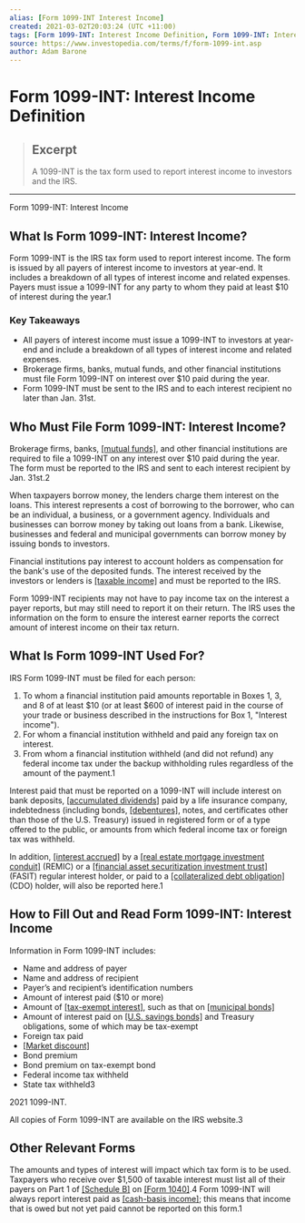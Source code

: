 ```yaml
---
alias: [Form 1099-INT Interest Income]
created: 2021-03-02T20:03:24 (UTC +11:00)
tags: [Form 1099-INT: Interest Income Definition, Form 1099-INT: Interest Income]
source: https://www.investopedia.com/terms/f/form-1099-int.asp
author: Adam Barone
---
```


# Form 1099-INT: Interest Income Definition

> ## Excerpt
> A 1099-INT is the tax form used to report interest income to investors and the IRS.

---

Form 1099-INT: Interest Income
## What Is Form 1099-INT: Interest Income?

Form 1099-INT is the IRS tax form used to report interest income. The form is issued by all payers of interest income to investors at year-end. It includes a breakdown of all types of interest income and related expenses. Payers must issue a 1099-INT for any party to whom they paid at least $10 of interest during the year.1

### Key Takeaways

-   All payers of interest income must issue a 1099-INT to investors at year-end and include a breakdown of all types of interest income and related expenses.
-   Brokerage firms, banks, mutual funds, and other financial institutions must file Form 1099-INT on interest over $10 paid during the year.
-   Form 1099-INT must be sent to the IRS and to each interest recipient no later than Jan. 31st.

## Who Must File Form 1099-INT: Interest Income?

Brokerage firms, banks, [[mutual funds]](https://www.investopedia.com/terms/m/mutualfund.asp), and other financial institutions are required to file a 1099-INT on any interest over $10 paid during the year. The form must be reported to the IRS and sent to each interest recipient by Jan. 31st.2

When taxpayers borrow money, the lenders charge them interest on the loans. This interest represents a cost of borrowing to the borrower, who can be an individual, a business, or a government agency. Individuals and businesses can borrow money by taking out loans from a bank. Likewise, businesses and federal and municipal governments can borrow money by issuing bonds to investors.

Financial institutions pay interest to account holders as compensation for the bank's use of the deposited funds. The interest received by the investors or lenders is [[taxable income]](https://www.investopedia.com/terms/t/taxableincome.asp) and must be reported to the IRS.

Form 1099-INT recipients may not have to pay income tax on the interest a payer reports, but may still need to report it on their return. The IRS uses the information on the form to ensure the interest earner reports the correct amount of interest income on their tax return.

## What Is Form 1099-INT Used For?

IRS Form 1099-INT must be filed for each person:

1.  To whom a financial institution paid amounts reportable in Boxes 1, 3, and 8 of at least $10 (or at least $600 of interest paid in the course of your trade or business described in the instructions for Box 1, "Interest income").
2.  For whom a financial institution withheld and paid any foreign tax on interest.
3.  From whom a financial institution withheld (and did not refund) any federal income tax under the backup withholding rules regardless of the amount of the payment.1

Interest paid that must be reported on a 1099-INT will include interest on bank deposits, [[accumulated dividends]](https://www.investopedia.com/terms/a/accumulated-dividend.asp) paid by a life insurance company, indebtedness (including bonds, [[debentures]](https://www.investopedia.com/terms/d/debenture.asp), notes, and certificates other than those of the U.S. Treasury) issued in registered form or of a type offered to the public, or amounts from which federal income tax or foreign tax was withheld.

In addition, [[interest accrued]](https://www.investopedia.com/terms/a/accruedinterest.asp) by a [[real estate mortgage investment conduit]](https://www.investopedia.com/terms/r/real-estate-mortgage-investment-conduit-remic.asp) (REMIC) or a [[financial asset securitization investment trust]](https://www.investopedia.com/terms/f/financial-asset-securitization-investment-trust-fasit.asp) (FASIT) regular interest holder, or paid to a [[collateralized debt obligation]](https://www.investopedia.com/terms/c/cdo.asp) (CDO) holder, will also be reported here.1

## How to Fill Out and Read Form 1099-INT: Interest Income

Information in Form 1099-INT includes:

-   Name and address of payer
-   Name and address of recipient
-   Payer’s and recipient’s identification numbers
-   Amount of interest paid ($10 or more)
-   Amount of [[tax-exempt interest]](https://www.investopedia.com/terms/t/taxexemptinterest.asp), such as that on [[municipal bonds]](https://www.investopedia.com/terms/m/municipalbond.asp)
-   Amount of interest paid on [[U.S. savings bonds]](https://www.investopedia.com/terms/u/ussavingsbonds.asp) and Treasury obligations, some of which may be tax-exempt
-   Foreign tax paid
-   [[Market discount]](https://www.investopedia.com/terms/m/market-discount.asp)
-   Bond premium
-   Bond premium on tax-exempt bond
-   Federal income tax withheld
-   State tax withheld3

2021 1099-INT.

All copies of Form 1099-INT are available on the IRS website.3

## Other Relevant Forms

The amounts and types of interest will impact which tax form is to be used. Taxpayers who receive over $1,500 of taxable interest must list all of their payers on Part 1 of [[Schedule B]](https://www.investopedia.com/ask/answers/081414/who-needs-fill-out-irs-form-schedule-b.asp) on [[Form 1040]](https://www.investopedia.com/terms/1/1040.asp).4 Form 1099-INT will always report interest paid as [[cash-basis income]](https://www.investopedia.com/terms/cashbasistaxpayer.asp); this means that income that is owed but not yet paid cannot be reported on this form.1
